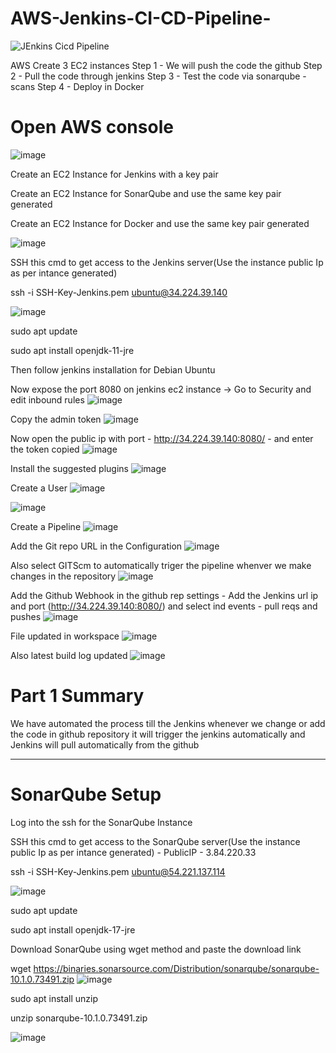# AWS-Jenkins-CI-CD-Pipeline-
![JEnkins Cicd Pipeline](https://github.com/Skillz619/AWS-Jenkins-CI-CD-Pipeline-/assets/43133388/dc71830e-2a2f-41e2-94db-962f4c98d2da)

AWS Create 3 EC2 instances
Step 1 - We will push the code the github
Step 2 - Pull the code through jenkins 
Step 3 - Test the code via sonarqube - scans
Step 4 - Deploy in Docker

# Open AWS console
![image](https://github.com/Skillz619/AWS-Jenkins-Sonarqube-Docker/assets/43133388/d392d8f8-5b9d-444b-9c61-ba4f28728bf5)

Create an EC2 Instance for Jenkins with  a key pair

Create an EC2 Instance for SonarQube and use the same key pair generated

Create an EC2 Instance for Docker and use the same key pair generated

![image](https://github.com/Skillz619/AWS-Jenkins-Sonarqube-Docker/assets/43133388/2a53c25b-0add-4e94-acdb-3d033ec1eaba)

SSH this cmd to get access to the Jenkins server(Use the instance public Ip as per intance generated)

ssh -i SSH-Key-Jenkins.pem ubuntu@34.224.39.140

![image](https://github.com/Skillz619/AWS-Jenkins-Sonarqube-Docker/assets/43133388/a01625e3-f8fe-4eb1-a809-6b425fc81e08)


sudo apt update

sudo apt install openjdk-11-jre

Then follow jenkins installation for Debian Ubuntu

Now expose the port 8080 on jenkins ec2 instance -> Go to Security and edit inbound rules
![image](https://github.com/Skillz619/AWS-Jenkins-Sonarqube-Docker/assets/43133388/b1758794-97d3-45f7-b40d-61936d7cd02a)

Copy the admin token
![image](https://github.com/Skillz619/AWS-Jenkins-Sonarqube-Docker/assets/43133388/185eebce-e2d3-4b67-8730-9b02671552df)

Now open the public ip with port - http://34.224.39.140:8080/ - and enter the token copied
![image](https://github.com/Skillz619/AWS-Jenkins-Sonarqube-Docker/assets/43133388/6e37e326-4a02-4669-b366-ff8b77db84f6)

Install the suggested plugins
![image](https://github.com/Skillz619/AWS-Jenkins-Sonarqube-Docker/assets/43133388/320970c9-eb82-4a95-8826-15065b8711d1)

Create a User
![image](https://github.com/Skillz619/AWS-Jenkins-Sonarqube-Docker/assets/43133388/45bf9458-bbbc-4fb4-a9d8-d4215a19de4c)

![image](https://github.com/Skillz619/AWS-Jenkins-Sonarqube-Docker/assets/43133388/7417c226-f4f9-444a-b12e-11299668fc78)

Create a Pipeline
![image](https://github.com/Skillz619/AWS-Jenkins-Sonarqube-Docker/assets/43133388/b911aad7-7bc0-4b82-85e3-b8834e5ccba4)

Add the Git repo URL in the Configuration
![image](https://github.com/Skillz619/AWS-Jenkins-Sonarqube-Docker/assets/43133388/a9df0413-c788-4468-abfc-d7b1f4f96ff2)

Also select GITScm to automatically triger the pipeline whenver we make changes in the repository
![image](https://github.com/Skillz619/AWS-Jenkins-Sonarqube-Docker/assets/43133388/3f383fe5-877f-4fa7-9be6-a6c418c77df0)

Add the Github Webhook in the github rep settings - Add the Jenkins url ip and port (http://34.224.39.140:8080/) and select ind events - pull reqs and pushes
![image](https://github.com/Skillz619/AWS-Jenkins-Sonarqube-Docker/assets/43133388/2c49a21c-a4cd-499e-9404-3cfe28d7cd4f)

File updated in workspace
![image](https://github.com/Skillz619/AWS-Jenkins-Sonarqube-Docker/assets/43133388/63fc74d6-a66b-4fc9-8179-fc5e44ee3e81)

Also latest build log updated
![image](https://github.com/Skillz619/AWS-Jenkins-Sonarqube-Docker/assets/43133388/fc716e33-a846-4bb3-8d84-a90bcb6c257d)


# Part 1 Summary 

We have automated the process till the Jenkins whenever we change or add the code in github repository it will trigger the jenkins automatically and Jenkins will pull automatically from the github

------------------------------------------------------------------------------------------------------------------------------------------------------------------------------------------------------------------------------------------------------

# SonarQube Setup

Log into the ssh for the SonarQube Instance

SSH this cmd to get access to the SonarQube server(Use the instance public Ip as per intance generated) - PublicIP - 3.84.220.33

ssh -i SSH-Key-Jenkins.pem ubuntu@54.221.137.114

![image](https://github.com/Skillz619/AWS-Jenkins-Sonarqube-Docker/assets/43133388/7a0186c1-98f9-4b9b-914f-742191f67d17)

sudo apt update

sudo apt install openjdk-17-jre

Download SonarQube using wget method and paste the download link

wget https://binaries.sonarsource.com/Distribution/sonarqube/sonarqube-10.1.0.73491.zip
![image](https://github.com/Skillz619/AWS-Jenkins-Sonarqube-Docker/assets/43133388/1e6b131b-2030-4532-aa95-4151384433fe)


sudo apt install unzip

unzip sonarqube-10.1.0.73491.zip

![image](https://github.com/Skillz619/AWS-Jenkins-Sonarqube-Docker/assets/43133388/2f050cbe-c7e9-469d-84f0-4badcc812a06)
